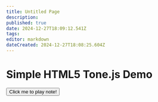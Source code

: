 ```yaml
---
title: Untitled Page
description: 
published: true
date: 2024-12-27T18:09:12.541Z
tags: 
editor: markdown
dateCreated: 2024-12-27T18:08:25.604Z
---
```


<h1>Simple HTML5 Tone.js Demo</h1>
		<button onclick="playNote()">Click me to play note!</button>